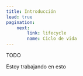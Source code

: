 ```yaml
---
title: Introducción
lead: true
pagination:
    next:
        link: lifecycle
        name: Ciclo de vida
---
```


TODO

Estoy trabajando en esto